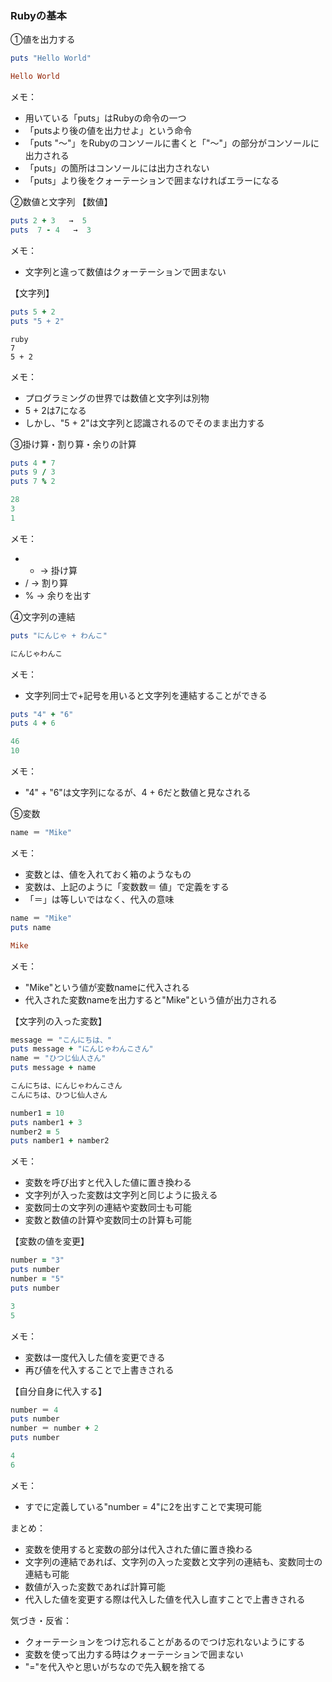 ### Rubyの基本

①値を出力する

```ruby
puts "Hello World"
```
```ruby
Hello World
```
メモ：
-  用いている「puts」はRubyの命令の一つ
- 「putsより後の値を出力せよ」という命令
- 「puts "〜"」をRubyのコンソールに書くと「"〜"」の部分がコンソールに出力される
- 「puts」の箇所はコンソールには出力されない
- 「puts」より後をクォーテーションで囲まなければエラーになる



②数値と文字列
【数値】
```ruby
puts 2 + 3   →  5
puts  7 - 4   →  3
```
メモ： 
- 文字列と違って数値はクォーテーションで囲まない

【文字列】
```ruby
puts 5 + 2
puts "5 + 2" 
```
```
ruby
7
5 + 2
```
メモ：
- プログラミングの世界では数値と文字列は別物
- 5 + 2は7になる
- しかし、"5 + 2"は文字列と認識されるのでそのまま出力する

③掛け算・割り算・余りの計算
```ruby
puts 4 * 7
puts 9 / 3
puts 7 % 2
```
```ruby
28
3
1
```
メモ：
- *   → 掛け算
- /   →  割り算
- % →  余りを出す

④文字列の連結
```ruby
puts "にんじゃ + わんこ"
```
```ruby
にんじゃわんこ
```
メモ：
- 文字列同士で+記号を用いると文字列を連結することができる

```ruby
puts "4" + "6"
puts 4 + 6
```
```ruby
46
10
```
メモ：
- "4" + "6"は文字列になるが、4 + 6だと数値と見なされる

⑤変数
```ruby
name ＝ "Mike"
```
メモ：
- 変数とは、値を入れておく箱のようなもの
- 変数は、上記のように「変数数＝ 値」で定義をする
- 「＝」は等しいではなく、代入の意味
```ruby
name ＝ "Mike"
puts name
```
```ruby
Mike
```
メモ：
- "Mike"という値が変数nameに代入される
- 代入された変数nameを出力すると"Mike"という値が出力される

【文字列の入った変数】
```ruby
message ＝ "こんにちは、"
puts message + "にんじゃわんこさん"
name ＝ "ひつじ仙人さん"
puts message + name
```
```ruby
こんにちは、にんじゃわんこさん
こんにちは、ひつじ仙人さん
```
```ruby
number1 = 10
puts namber1 + 3
number2 = 5
puts namber1 + namber2
```
メモ：
- 変数を呼び出すと代入した値に置き換わる
- 文字列が入った変数は文字列と同じように扱える
- 変数同士の文字列の連結や変数同士も可能
- 変数と数値の計算や変数同士の計算も可能

【変数の値を変更】
```ruby
number = "3"
puts number
number = "5"
puts number
```

```ruby
3
5
```
メモ：
- 変数は一度代入した値を変更できる
- 再び値を代入することで上書きされる

【自分自身に代入する】
```ruby
number ＝ 4
puts number
number ＝ number + 2
puts number
```
```ruby
4
6
```
メモ：
- すでに定義している"number = 4"に2を出すことで実現可能

まとめ：
- 変数を使用すると変数の部分は代入された値に置き換わる
- 文字列の連結であれば、文字列の入った変数と文字列の連結も、変数同士の連結も可能
- 数値が入った変数であれば計算可能
- 代入した値を変更する際は代入した値を代入し直すことで上書きされる

気づき・反省：
- クォーテーションをつけ忘れることがあるのでつけ忘れないようにする
- 変数を使って出力する時はクォーテーションで囲まない
- "="を代入やと思いがちなので先入観を捨てる
